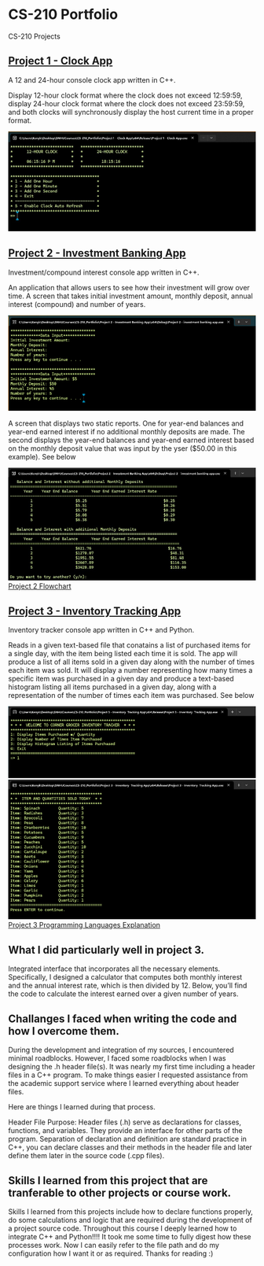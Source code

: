 # CS-210 Portfolio
CS-210 Projects

## [Project 1 - Clock App](Project%201%20-%20Clock%20App)
A 12 and 24-hour console clock app written in C++.

Display 12-hour clock format where the clock does not exceed 12:59:59, display 24-hour clock format where the clock does not exceed 23:59:59,
and both clocks will synchronously  display the host current time in a proper format.

![Image](images/Clock-App.jpg)

## [Project 2 - Investment Banking App](Project%202%20-%20Investment%20Banking%20App)
Investment/compound interest console app written in C++.

An application that allows users to see how their investment will grow over time.
A screen that takes initial investment amount, monthly deposit, annual interest (compound) and number of years.

![Image](images/Investment_input.png)

A screen that displays two static reports. One for year-end balances and year-end earned interest if no additional monthly deposits are made. The second displays the year-end balances and year-end earned interest based on the monthly deposit value that was input by the yser ($50.00 in this example). See below

![Image](images/Investment_output.jpg)
[Project 2 Flowchart](docs/Project%202%20Flowchart.pdf)

## [Project 3 - Inventory Tracking App](Project%203%20-%20Inventory%20%20Tracking%20App)
Inventory tracker console app written in C++ and Python.

Reads in a given text-based file that conatains a list of purchased items for a single day, with the item being listed each time it is sold. The app will produce a list of all items sold in a given day along with the number of times each item was sold. It will display a number representing how many times a specific item was purchased in a given day and produce a text-based histogram listing all items purchased in a given day, along with a representation of the number of times each item was purchased. See below

![Image](images/Inventory_app_menu.png)  
![Image](images/Inventory_app_items_sold_option.png) 
[Project 3 Programming Languages Explanation](docs/Project%203%20Programming%20Language%20Explanation.pdf)

## What I did particularly well in project 3.
Integrated interface that incorporates all the necessary elements. Specifically, I designed a calculator that computes both monthly interest and the annual interest rate, which is then divided by 12. Below, you’ll find the code to calculate the interest earned over a given number of years.

## Challanges I faced when writing the code and how I overcome them.
During the development and integration of my sources, I encountered minimal roadblocks. However, I faced some roadblocks when I was designing the .h header file(s). It was nearly my first time including a header files in a C++ program. To make things easier I requested assistance from the academic support service where I learned everything about header files.

Here are things I learned during that process.

Header File Purpose: Header files (.h) serve as declarations for classes, functions, and variables. They provide an interface for other parts of the program.
Separation of declaration and definition are standard practice in C++, you can declare classes and their methods in the header file and later define them later in the source code (.cpp files).

## Skills I learned from this project that are tranferable to other projects or course work.
Skills I learned from this projects include how to declare functions properly, do some calculations and logic that are required during the development of a project source code. Throughout this course I deeply learned how to integrate C++ and Python!!!! It took me some time to fully digest how these processes work. Now I can easily refer to the file path and do my configuration how I want it or as required.
Thanks for reading :)
